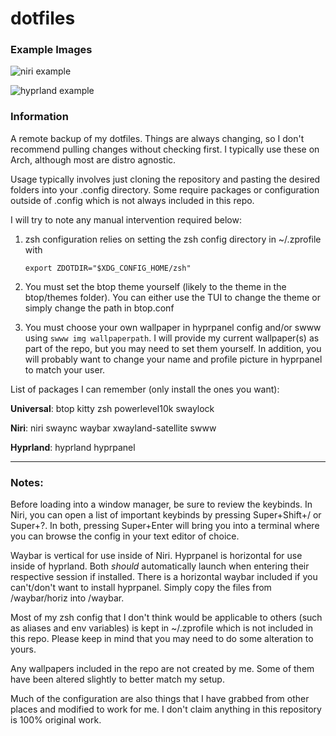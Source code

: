# dotfiles

### Example Images
![niri example](https://github.com/xNyxNox/dotfiles/tree/main/pictures/niri-monitor-1.png "Main Monitor in Niri")

![hyprland example](https://github.com/xNyxNox/dotfiles/tree/main/pictures/hyprland-monitors-both.png "Dual Monitors in Hyprland")

### Information
A remote backup of my dotfiles.  Things are always changing, so I don't recommend pulling changes without checking first.  I typically use these on Arch, although most are distro agnostic.

Usage typically involves just cloning the repository and pasting the desired folders into your .config directory.  Some require packages or configuration outside of .config which is not always included in this repo.

I will try to note any manual intervention required below:


1. zsh configuration relies on setting the zsh config directory in ~/.zprofile with 

    ```export ZDOTDIR="$XDG_CONFIG_HOME/zsh"```

2. You must set the btop theme yourself (likely to the theme in the btop/themes folder).  You can either use the TUI to change the theme or simply change the path in btop.conf

3. You must choose your own wallpaper in hyprpanel config and/or swww using `swww img wallpaperpath`.  I will provide my current wallpaper(s) as part of the repo, but you may need to set them yourself.  In addition, you will probably want to change your name and profile picture in hyprpanel to match your user.


List of packages I can remember (only install the ones you want):

**Universal**: 
btop
kitty
zsh
powerlevel10k
swaylock


**Niri**: 
niri
swaync
waybar
xwayland-satellite
swww


**Hyprland**: 
hyprland
hyprpanel


---

### Notes:

Before loading into a window manager, be sure to review the keybinds.  In Niri, you can open a list of important keybinds by pressing Super+Shift+/ or Super+?.  In both, pressing Super+Enter will bring you into a terminal where you can browse the config in your text editor of choice.

Waybar is vertical for use inside of Niri.  Hyprpanel is horizontal for use inside of hyprland.  Both *should* automatically launch when entering their respective session if installed.  There is a horizontal waybar included if you can't/don't want to install hyprpanel.  Simply copy the files from /waybar/horiz into /waybar.

Most of my zsh config that I don't think would be applicable to others (such as aliases and env variables) is kept in ~/.zprofile which is not included in this repo.  Please keep in mind that you may need to do some alteration to yours.

Any wallpapers included in the repo are not created by me.  Some of them have been altered slightly to better match my setup.

Much of the configuration are also things that I have grabbed from other places and modified to work for me.  I don't claim anything in this repository is 100% original work.
